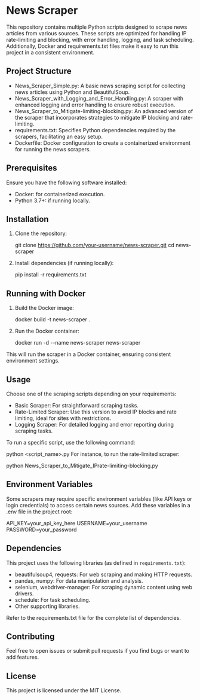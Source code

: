 # News Scraper

This repository contains multiple Python scripts designed to scrape news articles from various sources. These scripts are optimized for handling IP rate-limiting and blocking, with error handling, logging, and task scheduling. Additionally, Docker and requirements.txt files make it easy to run this project in a consistent environment.

## Project Structure

- News_Scraper_Simple.py: A basic news scraping script for collecting news articles using Python and BeautifulSoup.
- News_Scraper_with_Logging_and_Error_Handling.py: A scraper with enhanced logging and error handling to ensure robust execution.
- News_Scraper_to_Mitigate-limiting-blocking.py: An advanced version of the scraper that incorporates strategies to mitigate IP blocking and rate-limiting.
- requirements.txt: Specifies Python dependencies required by the scrapers, facilitating an easy setup.
- Dockerfile: Docker configuration to create a containerized environment for running the news scrapers.

## Prerequisites

Ensure you have the following software installed:

- Docker: for containerized execution.
- Python 3.7+: if running locally.

## Installation

1. Clone the repository:
   
   git clone https://github.com/your-username/news-scraper.git
   cd news-scraper
   
2. Install dependencies (if running locally):
   
   pip install -r requirements.txt
   
## Running with Docker

1. Build the Docker image:
   
   docker build -t news-scraper .
   
2. Run the Docker container:
   
   docker run -d --name news-scraper news-scraper
   
This will run the scraper in a Docker container, ensuring consistent environment settings.

## Usage

Choose one of the scraping scripts depending on your requirements:

- Basic Scraper: For straightforward scraping tasks.
- Rate-Limited Scraper: Use this version to avoid IP blocks and rate limiting, ideal for sites with restrictions.
- Logging Scraper: For detailed logging and error reporting during scraping tasks.

To run a specific script, use the following command:

python <script_name>.py
For instance, to run the rate-limited scraper:

python News_Scraper_to_Mitigate_IPrate-limiting-blocking.py
## Environment Variables

Some scrapers may require specific environment variables (like API keys or login credentials) to access certain news sources. Add these variables in a .env file in the project root:

API_KEY=your_api_key_here
USERNAME=your_username
PASSWORD=your_password
## Dependencies

This project uses the following libraries (as defined in `requirements.txt`):

- beautifulsoup4, requests: For web scraping and making HTTP requests.
- pandas, numpy: For data manipulation and analysis.
- selenium, webdriver-manager: For scraping dynamic content using web drivers.
- schedule: For task scheduling.
- Other supporting libraries.

Refer to the requirements.txt file for the complete list of dependencies.

## Contributing

Feel free to open issues or submit pull requests if you find bugs or want to add features.

## License

This project is licensed under the MIT License.